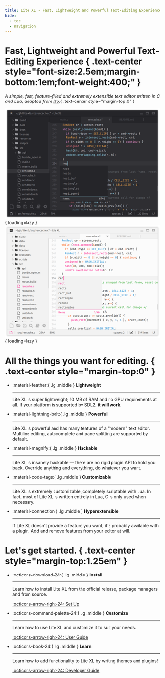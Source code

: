 ```yaml
---
title: Lite XL - Fast, Lightweight and Powerful Text-Editing Experience
hide:
  - toc
  - navigation
---
```


<style>
  .md-content__button {
    display: none;
  }
</style>

# Fast, Lightweight and Powerful Text-Editing Experience { .text-center style="font-size:2.5em;margin-bottom:1em;font-weight:400;" }

_A simple, fast, feature-filled and extremely extensible text editor
written in C and Lua, adapted from [lite][1]._{ .text-center style="margin-top:0" }

![Lite XL with summer theme][2]{ loading=lazy }
![Lite XL with default theme][3]{ loading=lazy }

# All the things you want for editing. { .text-center style="margin-top:0" }

<div class="grid cards" markdown>

-   :material-feather:{ .lg .middle } **Lightweight**
    
    ---

    Lite XL is super lightweight;
    10 MB of RAM and no GPU requirements at all.
    If your platform is supported by SDL2, **it will work**.

-   :material-lightning-bolt:{ .lg .middle } **Powerful**

    ---

    Lite XL is powerful and has many features of a "modern" text editor.
    Multiline editing, autocomplete and pane splitting are supported by default.

-   :material-magnify:{ .lg .middle } **Hackable**

    ---

    Lite XL is insanely hackable — there are no rigid plugin API to hold you back.
    Override anything and everything, do whatever you want.

</div>

<div class="grid cards" markdown>

-   :material-code-tags:{ .lg .middle } **Customizable**

    ---
    
    Lite XL is extremely customizable, completely scriptable with Lua.
    In fact, most of Lite XL is written entirely in Lua, C is only
    used when necessary.

-   :material-connection:{ .lg .middle } **Hyperextensible**

    ---

    If Lite XL doesn't provide a feature you want, it's probably available
    with a plugin. Add and remove features from your editor at will.

</div>

# Let's get started. { .text-center style="margin-top:1.25em" }

<div class="grid cards" markdown>

-   :octicons-download-24:{ .lg .middle } **Install**

    ---

    Learn how to install Lite XL from the official release,
    package managers and from source.

    [:octicons-arrow-right-24: Set Up][4]

-   :octicons-command-palette-24:{ .lg .middle } **Customize**

    ---

    Learn how to use Lite XL and customize it to suit your needs.

    [:octicons-arrow-right-24: User Guide][5]

-   :octicons-book-24:{ .lg .middle } **Learn**

    ---

    Learn how to add functionality to Lite XL by writing
    themes and plugins!

    [:octicons-arrow-right-24: Developer Guide][6]

</div>


[1]: https://github.com/rxi/lite
[2]: ./assets/screenshots/theme-default.png#only-dark
[3]: ./assets/screenshots/theme-summer.png#only-light
[4]: setup/getting-started.md
[5]: user-guide/introduction.md
[6]: developer-guide/introduction.md
